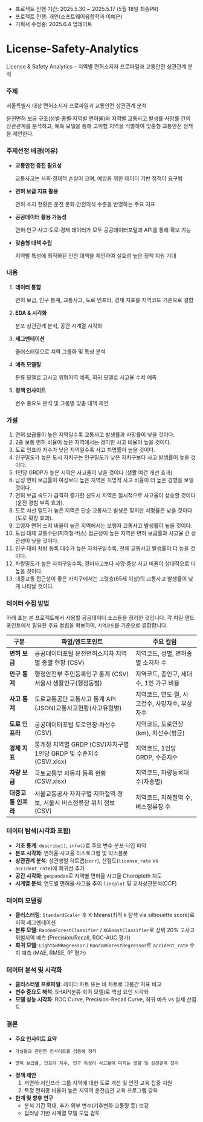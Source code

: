 - 프로젝트 진행 기간: 2025.5.30 ~ 2025.5.17 (5월 18일 최종PR)
- 프로젝트 진행: 개인(소프트웨어융합학과 이예은)
- 기획서 수정중: 2025.6.4 업데이트

# License-Safety-Analytics
License &amp; Safety Analytics – 지역별 면허소지자 프로파일과 교통안전 상관관계 분석

### 주제

서울특별시 대상 면허소지자 프로파일과 교통안전 상관관계 분석

운전면허 보급 구조(성별·종별·지역별 면허율)와 지역별 교통사고 발생률·사망률 간의 상관관계를 분석하고, 예측 모델을 통해 고위험 지역을 식별하여 맞춤형 교통안전 정책을 제안한다.

### 주제선정 배경(이유)

- **교통안전 증진 필요성**
    
    교통사고는 사회·경제적 손실이 크며, 예방을 위한 데이터 기반 정책이 요구됨
    
- **면허 보급 지표 활용**
    
    면허 소지 현황은 운전 문화·안전의식 수준을 반영하는 주요 지표
    
- **공공데이터 활용 가능성**
    
    면허·인구·사고·도로·경제 데이터가 모두 공공데이터포털과 API를 통해 확보 가능
    
- **맞춤형 대책 수립**
    
    지역별 특성에 최적화된 안전 대책을 제언하여 실효성 높은 정책 지원 기대
    

### 내용

1. **데이터 통합**
    
    면허 보급, 인구 통계, 교통사고, 도로 인프라, 경제 지표를 지역코드 기준으로 결합
    
2. **EDA & 시각화**
    
    분포·상관관계 분석, 공간·시계열 시각화
    
3. **세그멘테이션**
    
    클러스터링으로 지역 그룹화 및 특성 분석
    
4. **예측 모델링**
    
    분류 모델로 고사고 위험지역 예측, 회귀 모델로 사고율 수치 예측
    
5. **정책 인사이트**
    
    변수 중요도 분석 및 그룹별 맞춤 대책 제언
    

### 가설

1. 면허 보급률이 높은 지역일수록 교통사고 발생률과 사망률이 낮을 것이다.
2. 2종 보통 면허 비율이 높은 지역에서는 경미한 사고 비율이 높을 것이다.
3. 도로 인프라 지수가 낮은 지역일수록 사고 치명률이 높을 것이다.
4. 인구밀도가 높은 도시 자치구는 인구밀도가 낮은 자치구보다 사고 발생률이 높을 것이다.
5. 1인당 GRDP가 높은 지역은 사고율이 낮을 것이다 (생활 여건 개선 효과).
6. 남성 면허 보급률이 여성보다 높은 지역은 치명적 사고 비율이 더 높은 경향을 보일 것이다.
7. 면허 보급 속도가 급격히 증가한 신도시 지역은 일시적으로 사고율이 상승할 것이다 (운전 경험 부족 효과).
8. 도로 차선 밀도가 높은 지역은 단순 교통사고 발생은 잦지만 치명률은 낮을 것이다 (도로 확장 효과).
9. 고령자 면허 소지 비율이 높은 지역에서는 보행자 교통사고 발생률이 높을 것이다.
10. 도심 대체 교통수단(지하철·버스) 접근성이 높은 지역은 면허 보급률과 사고율 간 상관성이 낮을 것이다.
11. 인구 대비 차량 등록 대수가 높은 자치구일수록, 전체 교통사고 발생률이 더 높을 것이다.
12. 차량밀도가 높은 자치구일수록, 경미사고보다 사망·중상 사고 비율이 상대적으로 더 높을 것이다.
13. 대중교통 접근성이 좋은 자치구에서는 고령층(65세 이상)의 교통사고 발생률이 낮게 나타날 것이다.

### 데이터 수집 방법

아래 표는 본 프로젝트에서 사용할 공공데이터 소스들을 정리한 것입니다. 각 파일·엔드포인트에서 필요한 주요 컬럼을 확보하여, `지역코드`를 기준으로 결합합니다.

| 구분 | 파일/엔드포인트 | 주요 컬럼 |
| --- | --- | --- |
| **면허 보급** | 공공데이터포털 운전면허소지자 지역별 종별 현황 (CSV) | 지역코드, 성별, 면허종별 소지자 수 |
| **인구 통계** | 행정안전부 주민등록인구 통계 (CSV)서울시 생활인구(행정동별) | 지역코드, 총인구, 세대수, 1인 가구 비율 |
| **사고 통계** | 도로교통공단 교통사고 통계 API (JSON)교통사고현황(사고유형별) | 지역코드, 연도·월, 사고건수, 사망자수, 부상자수 |
| **도로 인프라** | 공공데이터포털 도로연장·차선수 (CSV) | 지역코드, 도로연장(km), 차선수(평균) |
| **경제 지표** | 통계청 지역별 GRDP (CSV)자치구별 1인당 GRDP 및 수준지수 (CSV/.xlsx) | 지역코드, 1인당 GRDP, 수준지수 |
| **차량 보급** | 국토교통부 자동차 등록 현황 (CSV/.xlsx) | 지역코드, 차량등록대수(차종별) |
| **대중교통 인프라** | 서울교통공사 자치구별 지하철역 정보, 서울시 버스정류장 위치 정보 (CSV) | 지역코드, 지하철역 수, 버스정류장 수 |

### 데이터 탐색(시각화 포함)

- **기초 통계**: `describe()`, `info()`로 주요 변수 분포·타입 파악
- **분포 시각화**: 면허율·사고율 히스토그램 및 박스플롯
- **상관관계 분석**: 상관행렬 히트맵(`corr`), 산점도(`license_rate` vs `accident_rate`)에 회귀선 추가
- **공간 시각화**: `geopandas`로 지역별 면허율·사고율 Choropleth 지도
- **시계열 분석**: 연도별 면허율·사고율 추이 `lineplot` 및 교차상관분석(CCF)

### 데이터 모델링

- **클러스터링**: `StandardScaler` 후 K-Means(최적 k 탐색 via silhouette score)로 지역 세그멘테이션
- **분류 모델**: `RandomForestClassifier` / `XGBoostClassifier`로 상위 20% 고사고 위험지역 예측 (Precision/Recall, ROC-AUC 평가)
- **회귀 모델**: `LightGBMRegressor` / `RandomForestRegressor`로 `accident_rate` 수치 예측 (MAE, RMSE, R² 평가)

### 데이터 분석 및 시각화

- **클러스터별 프로파일**: 레이더 차트 또는 바 차트로 그룹간 지표 비교
- **변수 중요도 해석**: SHAP(분류·회귀 모델)로 핵심 요인 시각화
- **모델 성능 시각화**: ROC Curve, Precision-Recall Curve, 회귀 예측 vs 실제 산점도

### 결론

- **주요 인사이트 요약**
-     가설들과 관련한 인사이트를 검증해 정리
-     면허 보급률, 인프라 지수, 인구 특성이 사고율에 미치는 영향 및 상관관계 정리 

- **정책 제안**
    1. 저면허·저인프라 그룹 지역에 대한 도로 개선 및 안전 교육 집중 지원
    2. 특정 면허종 비율이 높은 지역의 운전습관 교육 프로그램 강화
- **한계 및 향후 연구**
    - 분석 기간 확대, 추가 외부 변수(기후변화·교통량 등) 보강
    - 딥러닝 기반 시계열 모델 도입 검토
